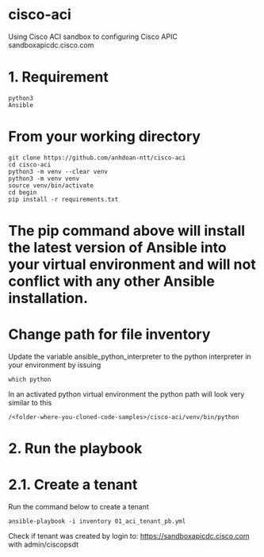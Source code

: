 # cisco-aci
Using Cisco ACI sandbox to configuring Cisco APIC
sandboxapicdc.cisco.com
# 1. Requirement
    python3
    Ansible

# From your working directory
    git clone https://github.com/anhdoan-ntt/cisco-aci
    cd cisco-aci
    python3 -m venv --clear venv
    python3 -m venv venv
    source venv/bin/activate
    cd begin
    pip install -r requirements.txt
# The pip command above will install the latest version of Ansible into your virtual environment and will not conflict with any other Ansible installation.
# Change path for file inventory
Update the variable ansible_python_interpreter to the python interpreter in your environment by issuing 

    which python

In an activated python virtual environment the python path will look very similar to this

    /<folder-where-you-cloned-code-samples>/cisco-aci/venv/bin/python
  
 # 2. Run the playbook
 # 2.1. Create a tenant
 Run the command below to create a tenant
 
    ansible-playbook -i inventory 01_aci_tenant_pb.yml
 
 Check if tenant was created by login to:
 https://sandboxapicdc.cisco.com with
 admin/ciscopsdt
 
